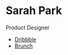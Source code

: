 # Sarah Park

Product Designer

* [Dribbble](https://dribbble.com/Sarah_park)
* [Brunch](https://brunch.co.kr/@sei0)
